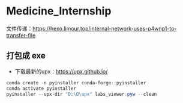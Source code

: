 # Medicine_Internship
文件传递：https://hexo.limour.top/internal-network-uses-p4wnp1-to-transfer-file
## 打包成 exe
+ 下载最新的upx：https://upx.github.io/
```powershell
conda create -n pyinstaller conda-forge::pyinstaller
conda activate pyinstaller 
pyinstaller --upx-dir "D:\D\upx" labs_viewer.pyw --clean
```

